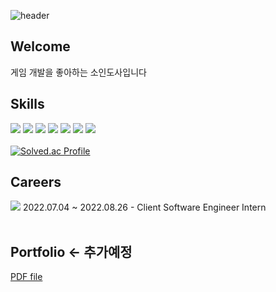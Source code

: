 ![header](https://capsule-render.vercel.app/api?type=cylinder&color=timeGradient&height=100&section=header&text=SoinDosa&fontSize=50)
## Welcome
게임 개발을 좋아하는 소인도사입니다

## Skills
<img
  src="https://img.shields.io/badge/Unity-000000?style=plastic&logo=unity&logoColor=white"
/>
<img
  src="https://img.shields.io/badge/C%23-239120?style=plastic&logo=C%20Sharp&logoColor=white"
/>
<img
  src="https://img.shields.io/badge/C%2B%2B-00599c?style=plastic&logo=C%2B%2B&logoColor=white"
/>
<img
  src="https://img.shields.io/badge/Action%20Script%203.0-FF0000?style=plastic&logo=Adobe&logoColor=white"
/>
<img
  src="https://img.shields.io/badge/Github-181717?style=plastic&logo=Github&logoColor=white"
/>
<img
  src="https://img.shields.io/badge/Slack-4A154B?style=plastic&logo=Slack&logoColor=white"
/>
<img
  src="https://img.shields.io/badge/Perforce-404040?style=plastic&logo=Perforce&logoColor=white"
/>
<br/>
<br/>
[![Solved.ac Profile](http://mazassumnida.wtf/api/v2/generate_badge?boj=rlatjsgnl519)](https://solved.ac/rlatjsgnl519/)<br/>
## Careers
<img
  src="https://img.shields.io/badge/EA%20Korea-000000?style=plastic&logo=EA&logoColor=white"
/>
2022.07.04 ~ 2022.08.26 - Client Software Engineer Intern
<br/>
<br/>
## Portfolio <- 추가예정
[PDF file]()
<!--
**SoinDosa/SoinDosa** is a ✨ _special_ ✨ repository because its `README.md` (this file) appears on your GitHub profile.

Here are some ideas to get you started:

- 🔭 I’m currently working on ...
- 🌱 I’m currently learning ...
- 👯 I’m looking to collaborate on ...
- 🤔 I’m looking for help with ...
- 💬 Ask me about ...
- 📫 How to reach me: ...
- 😄 Pronouns: ...
- ⚡ Fun fact: ...
-->
